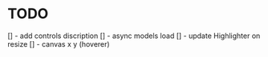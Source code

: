 # TODO
[] - add controls discription
[] - async models load
[] - update Highlighter on resize
[] - canvas x y (hoverer) 